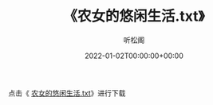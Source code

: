 ﻿---
title:  《农女的悠闲生活.txt》
date:   2022-01-02T00:00:00+00:00
author: 听松阁
layout: post
permalink: /农女的悠闲生活/
categories: 小说
tags: [小说]
---

点击《 [农女的悠闲生活.txt](http://img.660000.xyz/bookstukust/book/bntxt/10/农女的悠闲生活.txt)》进行下载